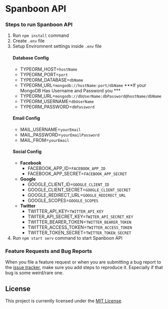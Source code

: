 # Spanboon API

### Steps to run Spanboon API

1. Run `npm install` command
2. Create `.env` file
3. Setup Enviromnent settings inside `.env` file
    #### Database Config
    - TYPEORM_HOST=`hostName`
    - TYPEORM_PORT=`port`
    - TYPEORM_DATABASE=`dbName`
    - TYPEORM_URL=`mongodb://hostName:port/dbName`
    ***If your MongoDB Has Username and Password you ***
    - TYPEORM_URL=`mongodb://dbUserName:dbPassword@hostName/dbName`
    - TYPEORM_USERNAME=`dbUserName`
    - TYPEORM_PASSWORD=`dbPassword`
    #### Email Config
    - MAIL_USERNAME=`yourEmail`
    - MAIL_PASSWORD=`yourEmailPassword`
    - MAIL_FROM=`yourEmail`
    #### Social Config
    - **Facebook**
        - FACEBOOK_APP_ID=`FACEBOOK_APP_ID`
        - FACEBOOK_APP_SECRET=`FACEBOOK_APP_SECRET`
    - **Google**
        - GOOGLE_CLIENT_ID=`GOOGLE_CLIENT_ID`
        - GOOGLE_CLIENT_SECRET=`GOOGLE_CLIENT_SECRET`
        - GOOGLE_REDIRECT_URL=`GOOGLE_REDIRECT_URL`
        - GOOGLE_SCOPES=`GOOGLE_SCOPES`
    - **Twitter**
        - TWITTER_API_KEY=`TWITTER_API_KEY`
        - TWITER_API_SECRET_KEY=`TWITER_API_SECRET_KEY`
        - TWITTER_BEARER_TOKEN=`TWITTER_BEARER_TOKEN`
        - TWITTER_ACCESS_TOKEN=`TWITTER_ACCESS_TOKEN`
        - TWITTER_TOKEN_SECRET=`TWITTER_TOKEN_SECRET`
4. Run `npm start serv` command to start Spanboon API

### Feature Requests and Bug Reports
When you file a feature request or when you are submitting a bug report to the [issue tracker](https://github.com/kaogeek/spanboon/issues), make sure you add steps to reproduce it. Especially if that bug is some weird/rare one.

## License
This project is currently licensed under the [MIT License](https://github.com/kaogeek/spanboon/blob/main/LICENSE).
